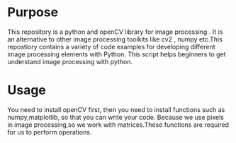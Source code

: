 # Purpose


This repository is a python and openCV library for image processing . It is an alternative to other image processing toolkits like cv2 , numpy etc.This repostiory contains a variety of code examples for developing different image processing elements with Python.
This script helps beginners to get understand image processing with python.



# Usage



You need to install openCV first, then you need to install functions such as numpy,matplotlib, so that you can write your code. Because we use pixels in image processing,so we work with matrices.These functions are required for us to perform operations.

